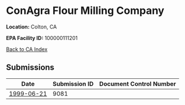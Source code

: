 # ConAgra Flour Milling Company

**Location:** Colton, CA

**EPA Facility ID:** 100000111201

[Back to CA Index](../../index.md)

## Submissions

| Date | Submission ID | Document Control Number |
|------|--------------|-------------------------|
| [1999-06-21](submissions/9081.md) | 9081 |  |
